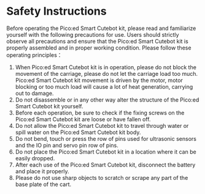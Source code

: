 ﻿---
sidebar_position: 1
sidebar_label: Safety Instructions
---
# Safety Instructions

Before operating the Pico:ed Smart Cutebot kit, please read and familiarize yourself with the following precautions for use. Users should strictly observe all precautions and ensure that the Pico:ed Smart Cutebot kit is properly assembled and in proper working condition.
Please follow these operating principles：

1. When Pico:ed Smart Cutebot kit is in operation, please do not block the movement of the carriage, please do not let the carriage load too much. Pico:ed Smart Cutebot kit movement is driven by the motor, motor blocking or too much load will cause a lot of heat generation, carrying out to damage.
2. Do not disassemble or in any other way alter the structure of the Pico:ed Smart Cutebot kit yourself.
3. Before each operation, be sure to check if the fixing screws on the Pico:ed Smart Cutebot kit are loose or have fallen off.
4. Do not allow the Pico:ed Smart Cutebot kit to travel through water or spill water on the Pico:ed Smart Cutebot kit body.
5. Do not bend, touch or press the row of pins used for ultrasonic sensors and the IO pin and servo pin row of pins.
6. Do not place the Pico:ed Smart Cutebot kit in a location where it can be easily dropped.
7. After each use of the Pico:ed Smart Cutebot kit, disconnect the battery and place it properly.
8. Please do not use sharp objects to scratch or scrape any part of the base plate of the cart.
